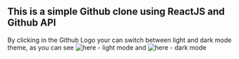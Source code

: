 ## This is a simple Github clone using ReactJS and Github API

By clicking in the Github Logo your can switch between light and dark mode theme, as you can see ![here - light mode](https://i.imgur.com/YM48SHR.png) and ![here - dark mode](https://i.imgur.com/F0kLbKX.png)
